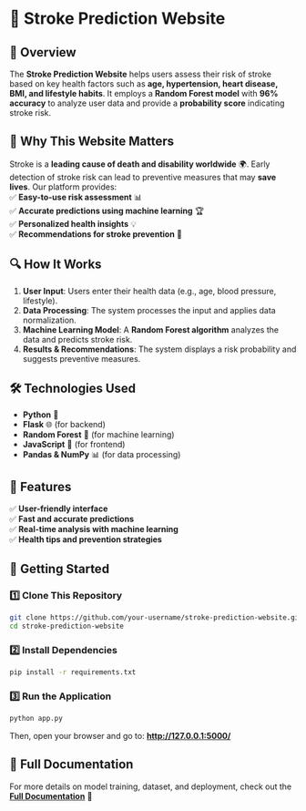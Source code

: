 # 🧠 Stroke Prediction Website  

## 🌟 Overview  
The **Stroke Prediction Website** helps users assess their risk of stroke based on key health factors such as **age, hypertension, heart disease, BMI, and lifestyle habits**. It employs a **Random Forest model** with **96% accuracy** to analyze user data and provide a **probability score** indicating stroke risk.  

## 🚀 Why This Website Matters  
Stroke is a **leading cause of death and disability worldwide** 🌍. Early detection of stroke risk can lead to preventive measures that may **save lives**. Our platform provides:  
✅ **Easy-to-use risk assessment** 📊  
✅ **Accurate predictions using machine learning** 🏆  
✅ **Personalized health insights** 💡  
✅ **Recommendations for stroke prevention** 🏥  

## 🔍 How It Works  
1. **User Input**: Users enter their health data (e.g., age, blood pressure, lifestyle).  
2. **Data Processing**: The system processes the input and applies data normalization.  
3. **Machine Learning Model**: A **Random Forest algorithm** analyzes the data and predicts stroke risk.  
4. **Results & Recommendations**: The system displays a risk probability and suggests preventive measures.  

## 🛠️ Technologies Used  
- **Python** 🐍  
- **Flask** 🌐 (for backend)  
- **Random Forest** 🌳 (for machine learning)  
- **JavaScript** 🎨 (for frontend)  
- **Pandas & NumPy** 📊 (for data processing)  

## 📌 Features  
✅ **User-friendly interface**  
✅ **Fast and accurate predictions**  
✅ **Real-time analysis with machine learning**  
✅ **Health tips and prevention strategies**  

## 🚀 Getting Started  

### 1️⃣ Clone This Repository  
```sh
git clone https://github.com/your-username/stroke-prediction-website.git
cd stroke-prediction-website
```

### 2️⃣ Install Dependencies  
```sh
pip install -r requirements.txt
```

### 3️⃣ Run the Application  
```sh
python app.py
```
Then, open your browser and go to: **http://127.0.0.1:5000/**  

## 📄 Full Documentation  
For more details on model training, dataset, and deployment, check out the **[Full Documentation](https://drive.google.com/drive/u/0/folders/1wrivYdV-6V4qZXVoPYGTDsiwmTVDFEb9)** 📑  


